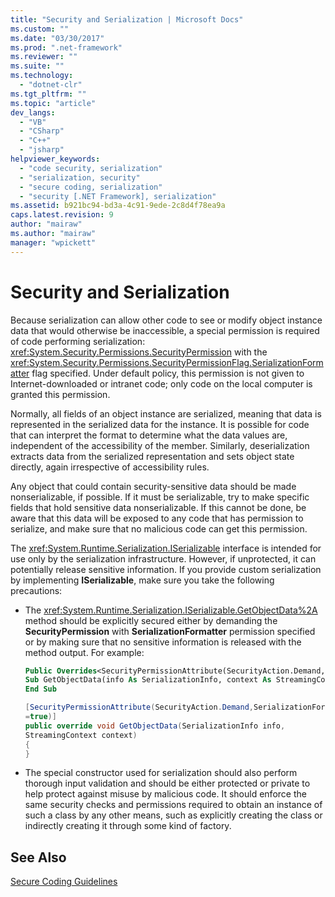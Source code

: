```yaml
---
title: "Security and Serialization | Microsoft Docs"
ms.custom: ""
ms.date: "03/30/2017"
ms.prod: ".net-framework"
ms.reviewer: ""
ms.suite: ""
ms.technology: 
  - "dotnet-clr"
ms.tgt_pltfrm: ""
ms.topic: "article"
dev_langs: 
  - "VB"
  - "CSharp"
  - "C++"
  - "jsharp"
helpviewer_keywords: 
  - "code security, serialization"
  - "serialization, security"
  - "secure coding, serialization"
  - "security [.NET Framework], serialization"
ms.assetid: b921bc94-bd3a-4c91-9ede-2c8d4f78ea9a
caps.latest.revision: 9
author: "mairaw"
ms.author: "mairaw"
manager: "wpickett"
---
```

# Security and Serialization
Because serialization can allow other code to see or modify object instance data that would otherwise be inaccessible, a special permission is required of code performing serialization: <xref:System.Security.Permissions.SecurityPermission> with the <xref:System.Security.Permissions.SecurityPermissionFlag.SerializationFormatter> flag specified. Under default policy, this permission is not given to Internet-downloaded or intranet code; only code on the local computer is granted this permission.  
  
 Normally, all fields of an object instance are serialized, meaning that data is represented in the serialized data for the instance. It is possible for code that can interpret the format to determine what the data values are, independent of the accessibility of the member. Similarly, deserialization extracts data from the serialized representation and sets object state directly, again irrespective of accessibility rules.  
  
 Any object that could contain security-sensitive data should be made nonserializable, if possible. If it must be serializable, try to make specific fields that hold sensitive data nonserializable. If this cannot be done, be aware that this data will be exposed to any code that has permission to serialize, and make sure that no malicious code can get this permission.  
  
 The <xref:System.Runtime.Serialization.ISerializable> interface is intended for use only by the serialization infrastructure. However, if unprotected, it can potentially release sensitive information. If you provide custom serialization by implementing **ISerializable**, make sure you take the following precautions:  
  
-   The <xref:System.Runtime.Serialization.ISerializable.GetObjectData%2A> method should be explicitly secured either by demanding the **SecurityPermission** with **SerializationFormatter** permission specified or by making sure that no sensitive information is released with the method output. For example:  
  
    ```vb  
    Public Overrides<SecurityPermissionAttribute(SecurityAction.Demand, SerializationFormatter := True)>  _  
    Sub GetObjectData(info As SerializationInfo, context As StreamingContext)  
    End Sub  
    ```  
  
    ```csharp  
    [SecurityPermissionAttribute(SecurityAction.Demand,SerializationFormatter   
    =true)]  
    public override void GetObjectData(SerializationInfo info,   
    StreamingContext context)  
    {  
    }  
    ```  
  
-   The special constructor used for serialization should also perform thorough input validation and should be either protected or private to help protect against misuse by malicious code. It should enforce the same security checks and permissions required to obtain an instance of such a class by any other means, such as explicitly creating the class or indirectly creating it through some kind of factory.  
  
## See Also  
 [Secure Coding Guidelines](../../../docs/standard/security/secure-coding-guidelines.md)
